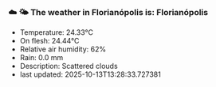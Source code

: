 ### ☁️ 🌤️  The weather in Florianópolis is: Florianópolis

- Temperature: 24.33°C
- On flesh: 24.44°C
- Relative air humidity: 62%
- Rain: 0.0 mm
- Description: Scattered clouds
- last updated: 2025-10-13T13:28:33.727381
